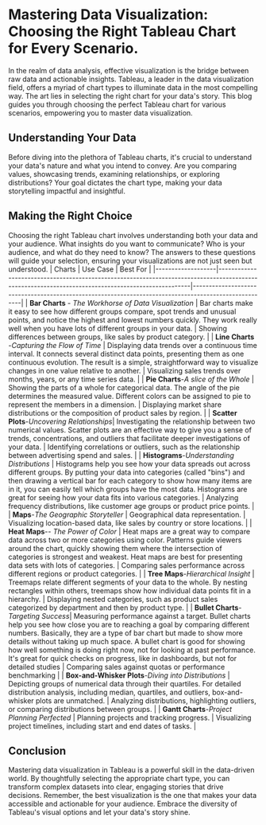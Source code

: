 # Mastering Data Visualization: Choosing the Right Tableau Chart for Every Scenario.

In the realm of data analysis, effective visualization is the bridge between raw data and actionable insights. Tableau, a leader in the data visualization field, offers a myriad of chart types to illuminate data in the most compelling way. The art lies in selecting the right chart for your data's story. This blog guides you through choosing the perfect Tableau chart for various scenarios, empowering you to master data visualization.

## Understanding Your Data
Before diving into the plethora of Tableau charts, it's crucial to understand your data's nature and what you intend to convey. Are you comparing values, showcasing trends, examining relationships, or exploring distributions? Your goal dictates the chart type, making your data storytelling impactful and insightful.

## Making the Right Choice

Choosing the right Tableau chart involves understanding both your data and your audience. What insights do you want to communicate? Who is your audience, and what do they need to know? The answers to these questions will guide your selection, ensuring your visualizations are not just seen but understood.
| Charts            | Use Case                                                                                                                                        | Best For                                                                                                |
|-------------------|---------------------------------------------------------------------------------------------------------------------------------------------------|------------------------------------------------------------------------------------------------------|
| **Bar Charts** - *The Workhorse of Data Visualization*   | Bar charts make it easy to see how different groups compare, spot trends and unusual points, and notice the highest and lowest numbers quickly. They work really well when you have lots of different groups in your data. | Showing differences between groups, like sales by product category.                                   |
| **Line Charts** -*Capturing the Flow of Time*  | Displaying data trends over a continuous time interval. It connects several distinct data points, presenting them as one continuous evolution. The result is a simple, straightforward way to visualize changes in one value relative to another. | Visualizing sales trends over months, years, or any time series data.                                 |
| **Pie Charts**-*A slice of the Whole*   | Showing the parts of a whole for categorical data. The angle of the pie determines the measured value. Different colors can be assigned to pie to represent the members in a dimension. | Displaying market share distributions or the composition of product sales by region.                  |
| **Scatter Plots**-*Uncovering Relationships*| Investigating the relationship between two numerical values. Scatter plots are an effective way to give you a sense of trends, concentrations, and outliers that facilitate deeper investigations of your data. | Identifying correlations or outliers, such as the relationship between advertising spend and sales.   |
| **Histograms**-*Understanding Distributions*    | Histograms help you see how your data spreads out across different groups. By putting your data into categories (called "bins") and then drawing a vertical bar for each category to show how many items are in it, you can easily tell which groups have the most data. Histograms are great for seeing how your data fits into various categories. | Analyzing frequency distributions, like customer age groups or product price points.                  |
| **Maps**-*The Geographic Storyteller*          | Geographical data representation.                                                                                                                              | Visualizing location-based data, like sales by country or store locations.                           |
| **Heat Maps**-*- The Power of Color*    | Heat maps are a great way to compare data across two or more categories using color. Patterns guide viewers around the chart, quickly showing them where the intersection of categories is strongest and weakest. Heat maps are best for presenting data sets with lots of categories. | Comparing sales performance across different regions or product categories.                          |
| **Tree Maps**-*Hierarchical Insight*     | Treemaps relate different segments of your data to the whole. By nesting rectangles within others, treemaps show how individual data points fit in a hierarchy. | Displaying nested categories, such as product sales categorized by department and then by product type. |
| **Bullet Charts**-*Targeting Success*| Measuring performance against a target. Bullet charts help you see how close you are to reaching a goal by comparing different numbers. Basically, they are a type of bar chart but made to show more details without taking up much space. A bullet chart is good for showing how well something is doing right now, not for looking at past performance. It's great for quick checks on progress, like in dashboards, but not for detailed studies | Comparing sales against quotas or performance benchmarking                                            |
| **Box-and-Whisker Plots**-*Diving into Distributions* | Depicting groups of numerical data through their quartiles. For detailed distribution analysis, including median, quartiles, and outliers, box-and-whisker plots are unmatched.  | Analyzing distributions, highlighting outliers, or comparing distributions between groups.            |
| **Gantt Charts**-*Project Planning Perfected*  | Planning projects and tracking progress.                                                                                                                      | Visualizing project timelines, including start and end dates of tasks.                               |



## Conclusion
Mastering data visualization in Tableau is a powerful skill in the data-driven world. By thoughtfully selecting the appropriate chart type, you can transform complex datasets into clear, engaging stories that drive decisions. Remember, the best visualization is the one that makes your data accessible and actionable for your audience. Embrace the diversity of Tableau's visual options and let your data's story shine.

